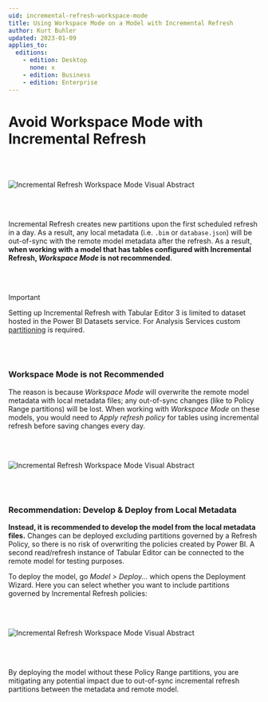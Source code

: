 ```yaml
---
uid: incremental-refresh-workspace-mode
title: Using Workspace Mode on a Model with Incremental Refresh
author: Kurt Buhler
updated: 2023-01-09
applies_to:
  editions:
    - edition: Desktop
      none: x
    - edition: Business
    - edition: Enterprise
---
```

# Avoid Workspace Mode with Incremental Refresh

  <br></br>
  
  ![Incremental Refresh Workspace Mode Visual Abstract](~/images/incremental-refresh-workspace-mode.png)
  


<br></br>

Incremental Refresh creates new partitions upon the first scheduled refresh in a day. As a result, any local metadata (i.e. `.bim` or `database.json`) will be out-of-sync with the remote model metadata after the refresh. As a result, __when working with a model that has tables configured with Incremental Refresh, _Workspace Mode_ is not recommended__. 

<br></br>

> [!IMPORTANT]
> Setting up Incremental Refresh with Tabular Editor 3 is limited to dataset hosted in the Power BI Datasets service. For Analysis Services custom [partitioning](https://learn.microsoft.com/en-us/analysis-services/tabular-models/partitions-ssas-tabular?view=asallproducts-allversions) is required.

<br></br>

### Workspace Mode is not Recommended
The reason is because _Workspace Mode_ will overwrite the remote model metadata with local metadata files; any out-of-sync changes (like to Policy Range partitions) will be lost. When working with _Workspace Mode_ on these models, you would need to _Apply refresh policy_ for tables using incremental refresh before saving changes every day.

  <br></br>

  ![Incremental Refresh Workspace Mode Visual Abstract](~/images/incremental-refresh-workspace-mode-out-of-sync.png)

  <br></br>

### Recommendation: Develop & Deploy from Local Metadata
__Instead, it is recommended to develop the model from the local metadata files.__ Changes can be deployed excluding partitions governed by a Refresh Policy, so there is no risk of overwriting the policies created by Power BI. A second read/refresh instance of Tabular Editor can be connected to the remote model for testing purposes.

To deploy the model, go _Model > Deploy..._ which opens the Deployment Wizard. Here you can select whether you want to include partitions governed by Incremental Refresh policies:

  <br></br>

  ![Incremental Refresh Workspace Mode Visual Abstract](~/images/incremental-refresh-deploy-partitions.png)

  <br></br>

By deploying the model without these Policy Range partitions, you are mitigating any potential impact due to out-of-sync incremental refresh partitions between the metadata and remote model.